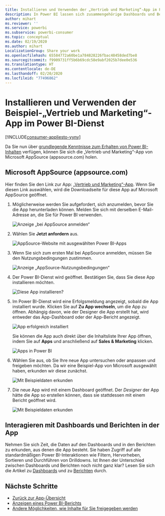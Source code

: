```yaml
---
title: Installieren und Verwenden der „Vertrieb und Marketing“-App im Power BI-Dienst
description: In Power BI lassen sich zusammengehörige Dashboards und Berichte zu Apps zusammenfassen. Installieren Sie die „Vertrieb und Marketing“-App aus AppSource.
author: mihart
ms.reviewer: ''
ms.service: powerbi
ms.subservice: powerbi-consumer
ms.topic: conceptual
ms.date: 02/19/2020
ms.author: mihart
LocalizationGroup: Share your work
ms.openlocfilehash: 65584772a60be1a784828226fbac48458ded7be8
ms.sourcegitcommit: f9909731ff5b6b69cdc58e9abf2025b7dee0e536
ms.translationtype: HT
ms.contentlocale: de-DE
ms.lasthandoff: 02/20/2020
ms.locfileid: "77496862"
---
```

# <a name="install-and-use-the-sample-sales-and-marketing-app-in-the-power-bi-service"></a>Installieren und Verwenden der Beispiel-„Vertrieb und Marketing“-App im Power BI-Dienst

[!INCLUDE[consumer-appliesto-yyny](../includes/consumer-appliesto-yyny.md)]

Da Sie nun über [grundlegende Kenntnisse zum Erhalten von Power BI-Inhalten](end-user-app-view.md) verfügen, können Sie sich die „Vertrieb und Marketing“-App von Microsoft AppSource (appsource.com) holen. 


## <a name="microsoft-appsource-appsourcecom"></a>Microsoft AppSource (appsource.com)
Hier finden Sie den Link zur App: [„Vertrieb und Marketing“-App](https://appsource.microsoft.com/product/power-bi/microsoft-retail-analysis-sample.salesandmarketingsample?tab=Overview). Wenn Sie diesen Link auswählen, wird die Downloadseite für diese App auf Microsoft AppSource geöffnet. 

1. Möglicherweise werden Sie aufgefordert, sich anzumelden, bevor Sie die App herunterladen können. Melden Sie sich mit derselben E-Mail-Adresse an, die Sie für Power BI verwenden. 

    ![Anzeige „bei AppSource anmelden“  ](./media/end-user-app-marketing/power-bi-sign-in.png)

2. Wählen Sie **Jetzt anfordern** aus. 

    ![AppSource-Website mit ausgewählten Power BI-Apps  ](./media/end-user-app-marketing/power-bi-get-now.png)


3. Wenn Sie sich zum ersten Mal bei AppSource anmelden, müssen Sie den Nutzungsbedingungen zustimmen. 

    ![Anzeige „AppSource-Nutzungsbedingungen“  ](./media/end-user-app-marketing/power-bi-term.png)


4. Der Power BI-Dienst wird geöffnet. Bestätigen Sie, dass Sie diese App installieren möchten.

    ![Diese App installieren?  ](./media/end-user-apps/power-bi-app-install.png)

5. Im Power BI-Dienst wird eine Erfolgsmeldung angezeigt, sobald die App installiert wurde. Klicken Sie auf **Zu App wechseln**, um die App zu öffnen. Abhängig davon, wie der Designer die App erstellt hat, wird entweder das App-Dashboard oder der App-Bericht angezeigt.

    ![App erfolgreich installiert ](./media/end-user-apps/power-bi-app-ready.png)

    Sie können die App auch direkt über die Inhaltsliste Ihrer App öffnen, indem Sie auf **Apps** und anschließend auf **Sales & Marketing** klicken.

    ![Apps in Power BI](./media/end-user-apps/power-bi-apps.png)


6. Wählen Sie aus, ob Sie Ihre neue App untersuchen oder anpassen und freigeben möchten. Da wir eine Beispiel-App von Microsoft ausgewählt haben, erkunden wir diese zunächst. 

    ![Mit Beispieldaten erkunden](./media/end-user-apps/power-bi-explore.png)

7.  Die neue App wird mit einem Dashboard geöffnet. Der *Designer* der App hätte die App so erstellen können, dass sie stattdessen mit einem Bericht geöffnet wird.  

    ![Mit Beispieldaten erkunden](./media/end-user-apps/power-bi-new-app.png)




## <a name="interact-with-the-dashboards-and-reports-in-the-app"></a>Interagieren mit Dashboards und Berichten in der App
Nehmen Sie sich Zeit, die Daten auf den Dashboards und in den Berichten zu erkunden, aus denen die App besteht. Sie haben Zugriff auf alle standardmäßigen Power BI-Interaktionen wie Filtern, Hervorheben, Sortieren und Durchführen von Drilldowns.  Ist Ihnen der Unterschied zwischen Dashboards und Berichten noch nicht ganz klar?  Lesen Sie sich die Artikel zu [Dashboards](end-user-dashboards.md) und zu [Berichten](end-user-reports.md) durch.  




## <a name="next-steps"></a>Nächste Schritte
* [Zurück zur App-Übersicht](end-user-apps.md)
* [Anzeigen eines Power BI-Berichts](end-user-report-open.md)
* [Andere Möglichkeiten, wie Inhalte für Sie freigegeben werden](end-user-shared-with-me.md)
